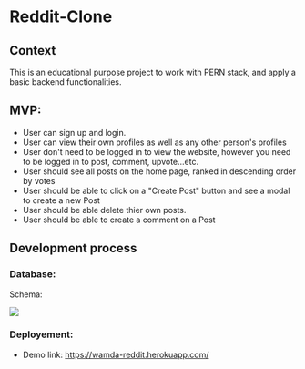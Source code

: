 # Reddit-Clone

## Context
This is an educational purpose project to work with PERN stack, and apply a basic backend functionalities.

## MVP: 
* User can sign up and login.
* User can view their own profiles as well as any other person's profiles
* User don't need to be logged in to view the website, however you need to be logged in to post, comment, upvote...etc.
* User should see all posts on the home page, ranked in descending order by votes
* User should be able to click on a "Create Post" button and see a modal to create a new Post
* User should be able delete thier own posts.
* User should be able to create a comment on a Post

## Development process

### Database:
 Schema: 

![](https://i.ibb.co/Sy4Ryjg/mn.png)

### Deployement:
* Demo link: https://wamda-reddit.herokuapp.com/
